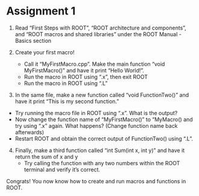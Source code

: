 # Assignment 1
1. Read “First Steps with ROOT”, “ROOT architecture and components”, and “ROOT macros and shared libraries” under the ROOT Manual - Basics section
 
2. Create your first macro! 
      - Call it “MyFirstMacro.cpp”. Make the main function “void MyFirstMacro()” and have it print “Hello World!”.
      - Run the macro in ROOT using “.x”, then exit ROOT
      - Run the macro in ROOT using “.L”
  
3. In the same file, make a new function called “void FunctionTwo()” and have it print “This is my second function.”
- Try running the macro file in ROOT using “.x”. What is the output?
- Now change the function name of “MyFirstMacro()” to “MyMacro() and try using “.x” again. What happens? (Change function name back afterwards)
- Restart ROOT and obtain the correct output of FunctionTwo() using “.L”.

4. Finally, make a third function called “int Sum(int x, int y)” and have it return the sum of x and y
     - Try calling the function with any two numbers within the ROOT terminal and verify it’s correct. 

Congrats! You now know how to create and run macros and functions in ROOT.

